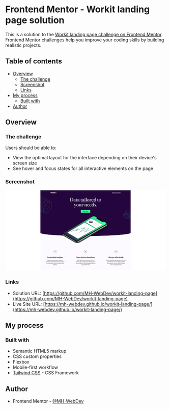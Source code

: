 # Frontend Mentor - Workit landing page solution

This is a solution to the [Workit landing page challenge on Frontend Mentor](https://www.frontendmentor.io/challenges/workit-landing-page-2fYnyle5lu). Frontend Mentor challenges help you improve your coding skills by building realistic projects. 

## Table of contents

- [Overview](#overview)
  - [The challenge](#the-challenge)
  - [Screenshot](#screenshot)
  - [Links](#links)
- [My process](#my-process)
  - [Built with](#built-with)
- [Author](#author)

## Overview

### The challenge

Users should be able to:

- View the optimal layout for the interface depending on their device's screen size
- See hover and focus states for all interactive elements on the page

### Screenshot

![](./Screenshot.png)

### Links

- Solution URL: [https://github.com/MH-WebDev/workit-landing-page](https://github.com/MH-WebDev/workit-landing-page)
- Live Site URL: [https://mh-webdev.github.io/workit-landing-page/](https://mh-webdev.github.io/workit-landing-page/)

## My process

### Built with

- Semantic HTML5 markup
- CSS custom properties
- Flexbox
- Mobile-first workflow
- [Tailwind CSS](https://tailwindcss.com/) - CSS Framework

## Author

- Frontend Mentor - [@MH-WebDev](https://www.frontendmentor.io/profile/MH-WebDev)

